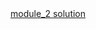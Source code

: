<!DOCTYPE html>
<html>
<head>
	<a href="https://monishkumar946.github.io/coursera-test/module_2 solution">module_2 solution</a>
</head>
</html>
